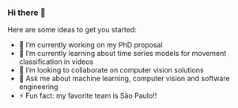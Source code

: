 ### Hi there 👋


Here are some ideas to get you started:

- 🔭 I’m currently working on my PhD proposal
- 🌱 I’m currently learning about time series models for movement classification in videos
- 👯 I’m looking to collaborate on computer vision solutions
- 💬 Ask me about machine learning, computer vision and software engineering
- ⚡ Fun fact: my favorite team is São Paulo!!

